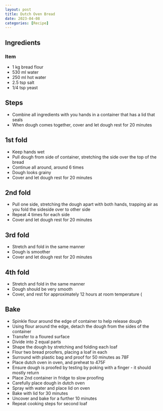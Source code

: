 ```yaml
---
layout: post
title: Dutch Oven Bread
date: 2023-04-08
categories: [Recipe]
---
```


## Ingredients

### Item

* 1 kg bread flour
*	530 ml water
*	250 ml hot water
*	2.5 tsp salt
*	1/4 tsp yeast

## Steps

*	Combine all ingredients with you hands in a container that has a lid that seals
*	When dough comes together, cover and let dough rest for 20 minutes

## 1st fold
*	Keep hands wet
*	Pull dough from side of container, stretching the side over the top of the bread
*	Continue all around, around 6 times
*	Dough looks grainy
*	Cover and let dough rest for 20 minutes

## 2nd fold
*	Pull one side, stretching the dough apart with both hands, trapping air as you fold the sideside over to other side
*	Repeat 4 times for each side
*	Cover and let dough rest for 20 minutes

## 3rd fold
*	Stretch and fold in the same manner
*	Dough is smoother
*	Cover and let dough rest for 20 minutes

## 4th fold
*	Stretch and fold in the same manner
*	Dough should be very smooth
*	Cover, and rest for approximately 12 hours at room temperature (

## Bake
* Spinkle flour around the edge of container to help release dough
* Using flour around the edge, detach the dough from the sides of the container
*	Transfer to a floured surface
*	Divide into 2 equal parts
*	Shape the dough by stretching and folding each loaf
*	Flour two bread proofers, placing a loaf in each
*	Surround with plastic bag and proof for 50 minutes as 78F
*	Place dutch oven in oven, and preheat to 475F
*	Ensure dough is proofed by testing by poking with a finger - it should mostly return
*	Place 2nd container in fridge to slow proofing
*	Carefully place dough in dutch oven
*	Spray with water and place lid on oven
*	Bake with lid for 30 minutes
*	Uncover and bake for a further 10 minutes
* Repeat cooking steps for second loaf
